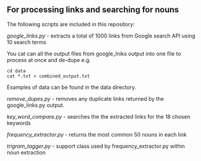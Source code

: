 ## For processing links and searching for nouns


The following scripts are included in this repository:

*google_links.py* - extracts a total of 1000 links from Google search API using 10 search terms

You cat can all the output files from google_lniks output into one file to process at once and de-dupe e.g.

```
cd data
cat *.txt > combined_output.txt
```

Examples of data can be found in the data directory. 


*remove_dupes.py* - removes any duplicate links returned by the google_links.py output.

*key_word_compare.py* - searches the the extracted links for the 18 chosen keywords 

*frequency_extractor.py* - returns the most common 50 nouns in each link

*trigram_tagger.py* - support class used by frequency_extractor.py within noun extraction



